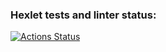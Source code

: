 ### Hexlet tests and linter status:
[![Actions Status](https://github.com/bukharovev/rails-project-lvl1/workflows/hexlet-check/badge.svg)](https://github.com/bukharovev/rails-project-lvl1/actions)
